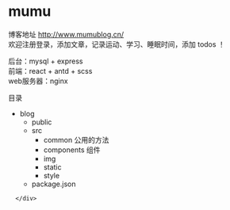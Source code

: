 <div class="mume markdown-preview  ">
      <h1 class="mume-header" id="mumu">mumu</h1>

<p>博客地址 <a href="http://www.mumublog.cn/">http://www.mumublog.cn/</a><br>
欢迎注册登录，添加文章，记录运动、学习、睡眠时间，添加 todos ！</p>
<p>后台：mysql + express<br>
前端：react + antd + scss<br>
web服务器：nginx</p>
<p>目录</p>
<ul>
<li>blog
<ul>
<li>public</li>
<li>src
<ul>
<li>common      公用的方法</li>
<li>components  组件</li>
<li>img</li>
<li>static</li>
<li>style</li>
</ul>
</li>
<li>package.json</li>
</ul>
</li>
</ul>

      </div>
